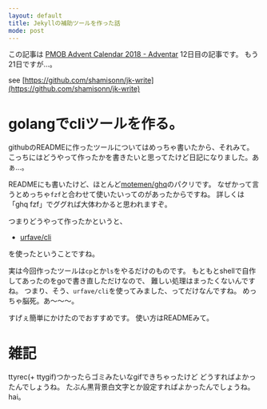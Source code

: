 ```yaml
---
layout: default
title: Jekyllの補助ツールを作った話
mode: post
---
```


この記事は [PMOB Advent Calendar 2018 - Adventar](https://adventar.org/calendars/3478) 12日目の記事です。
もう21日ですが…。

see [https://github.com/shamisonn/jk-write](https://github.com/shamisonn/jk-write)

<!more>

# golangでcliツールを作る。

githubのREADMEに作ったツールについてはめっちゃ書いたから、それみて。
こっちにはどうやって作ったかを書きたいと思ってたけど日記になりました。あぁ…。
 
READMEにも書いたけど、ほとんど[motemen/ghq](https://github.com/motemen/ghq)のパクリです。
なぜかって言うとめっちゃ`fzf`と合わせて使いたいってのがあったからですね。
詳しくは「ghq fzf」でググれば大体わかると思われますぞ。

つまりどうやって作ったかというと、

- [urfave/cli](https://github.com/urfave/cli)

を使ったということですね。

実は今回作ったツールは`cp`とか`ls`をやるだけのものです。
もともとshellで自作してあったのをgoで書き直しただけなので、
難しい処理はまったくないんですね。
つまり、そう、`urfave/cli`を使ってみました、ってだけなんですね。
めっちゃ脳死。あ〜〜〜。

すげぇ簡単にかけたのでおすすめです。
使い方はREADMEみて。

# 雑記

ttyrec(+ ttygif)つかったらゴミみたいなgifできちゃったけど
どうすればよかったんでしょうね。
たぶん黒背景白文字とか設定すればよかったんでしょうね。
hai。

